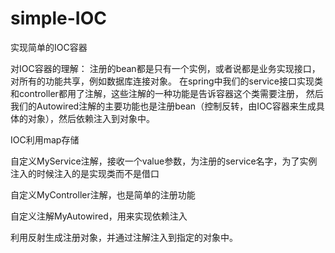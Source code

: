 # simple-IOC
实现简单的IOC容器

对IOC容器的理解：
注册的bean都是只有一个实例，或者说都是业务实现接口，对所有的功能共享，例如数据库连接对象。
在spring中我们的service接口实现类和controller都用了注解，这些注解的一种功能是告诉容器这个类需要注册，
然后我们的Autowired注解的主要功能也是注册bean（控制反转，由IOC容器来生成具体的对象），然后依赖注入到对象中。

IOC利用map存储

自定义MyService注解，接收一个value参数，为注册的service名字，为了实例注入的时候注入的是实现类而不是借口

自定义MyController注解，也是简单的注册功能

自定义注解MyAutowired，用来实现依赖注入

利用反射生成注册对象，并通过注解注入到指定的对象中。
